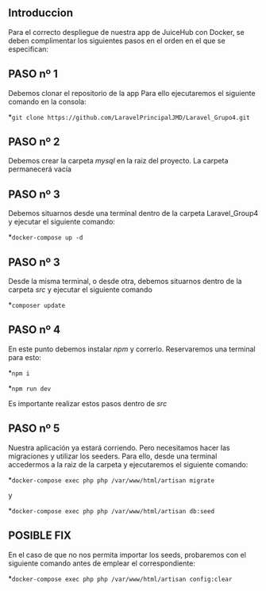 ## Introduccion

Para el correcto despliegue de nuestra app de JuiceHub con Docker,
se deben complimentar los siguientes pasos en el orden en el que se especifican:

## PASO nº 1

Debemos clonar el repositorio de la app
Para ello ejecutaremos el siguiente comando en la consola:

*```git clone https://github.com/LaravelPrincipalJMD/Laravel_Grupo4.git```

## PASO nº 2
Debemos crear la carpeta *mysql* en la raiz del proyecto. La carpeta permanecerá vacía

## PASO nº 3

Debemos situarnos desde una terminal dentro de la carpeta Laravel_Group4 
y ejecutar el siguiente comando:

*```docker-compose up -d```

## PASO nº 3

Desde la misma terminal, o desde otra, debemos situarnos dentro de la carpeta *src* y ejecutar el siguiente comando

*```composer update```

## PASO nº 4

En este punto debemos instalar *npm* y correrlo. Reservaremos una terminal para esto:

*```npm i```

*```npm run dev```

Es importante realizar estos pasos dentro de *src*

## PASO nº 5

Nuestra aplicación ya estará corriendo. Pero necesitamos hacer las migraciones y utilizar los seeders. Para ello, desde una terminal accedermos a la raiz de la carpeta y ejecutaremos el siguiente comando:

*```docker-compose exec php php /var/www/html/artisan migrate```

y

*```docker-compose exec php php /var/www/html/artisan db:seed```


## POSIBLE FIX

En el caso de que no nos permita importar los seeds, probaremos con el siguiente comando antes de emplear el correspondiente:

*```docker-compose exec php php /var/www/html/artisan config:clear```
